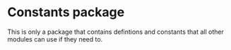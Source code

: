 # Constants package

This is only a package that contains defintions and constants that all other modules can use if they need to.
